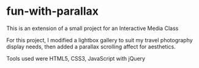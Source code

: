 # fun-with-parallax
This is an extension of a small project for an Interactive Media Class

For this project, I modified a lightbox gallery to suit my travel photography display needs, then added a parallax scrolling affect for aesthetics. 

Tools used were HTML5, CSS3, JavaScript with jQuery

